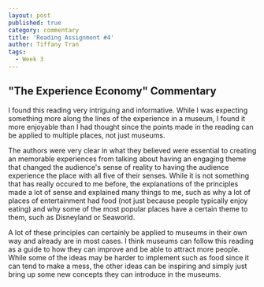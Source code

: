 ```yaml
---
layout: post
published: true
category: commentary
title: 'Reading Assignment #4'
author: Tiffany Tran
tags:
  - Week 3
---
```

## "The Experience Economy" Commentary

I found this reading very intriguing and informative. While I was expecting something more along the lines of the experience in a museum, I found it more enjoyable than I had thought since the points made in the reading can be applied to multiple places, not just museums.

The authors were very clear in what they believed were essential to creating an memorable experiences from talking about having an engaging theme that changed the audience's sense of reality to having the audience experience the place with all five of their senses. While it is not something that has really occured to me before, the explanations of the principles made a lot of sense and explained many things to me, such as why a lot of places of entertainment had food (not just because people typically enjoy eating) and why some of the most popular places have a certain theme to them, such as Disneyland or Seaworld.

A lot of these principles can certainly be applied to museums in their own way and already are in most cases. I think museums can follow this reading as a guide to how they can improve and be able to attract more people. While some of the ideas may be harder to implement such as food since it can tend to make a mess, the other ideas can be inspiring and simply just bring up some new concepts they can introduce in the museums.
